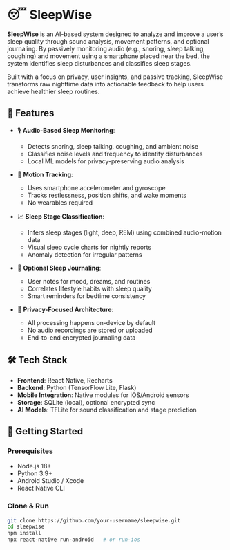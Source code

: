 # 😴 SleepWise

**SleepWise** is an AI-based system designed to analyze and improve a user’s sleep quality through sound analysis, movement patterns, and optional journaling. By passively monitoring audio (e.g., snoring, sleep talking, coughing) and movement using a smartphone placed near the bed, the system identifies sleep disturbances and classifies sleep stages.

Built with a focus on privacy, user insights, and passive tracking, SleepWise transforms raw nighttime data into actionable feedback to help users achieve healthier sleep routines.

## 📌 Features

- 🎙️ **Audio-Based Sleep Monitoring**:
  - Detects snoring, sleep talking, coughing, and ambient noise
  - Classifies noise levels and frequency to identify disturbances
  - Local ML models for privacy-preserving audio analysis

- 📱 **Motion Tracking**:
  - Uses smartphone accelerometer and gyroscope
  - Tracks restlessness, position shifts, and wake moments
  - No wearables required

- 📈 **Sleep Stage Classification**:
  - Infers sleep stages (light, deep, REM) using combined audio-motion data
  - Visual sleep cycle charts for nightly reports
  - Anomaly detection for irregular patterns

- 📓 **Optional Sleep Journaling**:
  - User notes for mood, dreams, and routines
  - Correlates lifestyle habits with sleep quality
  - Smart reminders for bedtime consistency

- 🔐 **Privacy-Focused Architecture**:
  - All processing happens on-device by default
  - No audio recordings are stored or uploaded
  - End-to-end encrypted journaling data

## 🛠️ Tech Stack

- **Frontend**: React Native, Recharts
- **Backend**: Python (TensorFlow Lite, Flask)
- **Mobile Integration**: Native modules for iOS/Android sensors
- **Storage**: SQLite (local), optional encrypted sync
- **AI Models**: TFLite for sound classification and stage prediction

## 🚀 Getting Started

### Prerequisites

- Node.js 18+
- Python 3.9+
- Android Studio / Xcode
- React Native CLI

### Clone & Run

```bash
git clone https://github.com/your-username/sleepwise.git
cd sleepwise
npm install
npx react-native run-android   # or run-ios

